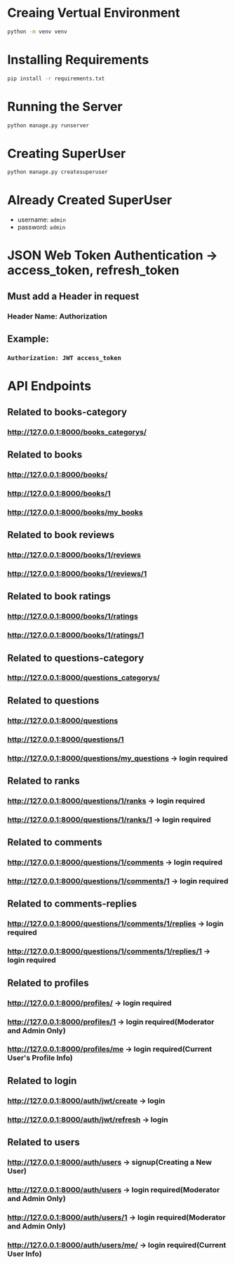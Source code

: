 # Creaing Vertual Environment
```bash
python -m venv venv
```
 
# Installing Requirements
```bash
pip install -r requirements.txt
```

# Running the Server
```bash
python manage.py runserver
```

# Creating SuperUser
```bash
python manage.py createsuperuser
```

# Already Created SuperUser
- username: `admin`
- password: `admin`

# JSON Web Token Authentication -> access_token, refresh_token
## Must add a Header in request
###  Header Name: Authorization
## Example:
### `Authorization: JWT access_token`

# API Endpoints

## Related to books-category
### http://127.0.0.1:8000/books_categorys/

## Related to books
### http://127.0.0.1:8000/books/
### http://127.0.0.1:8000/books/1
### http://127.0.0.1:8000/books/my_books
## Related to book reviews
### http://127.0.0.1:8000/books/1/reviews
### http://127.0.0.1:8000/books/1/reviews/1
## Related to book ratings
### http://127.0.0.1:8000/books/1/ratings
### http://127.0.0.1:8000/books/1/ratings/1

## Related to questions-category
### http://127.0.0.1:8000/questions_categorys/

## Related to questions
### http://127.0.0.1:8000/questions
### http://127.0.0.1:8000/questions/1
### http://127.0.0.1:8000/questions/my_questions -> login required
## Related to ranks
### http://127.0.0.1:8000/questions/1/ranks -> login required
### http://127.0.0.1:8000/questions/1/ranks/1 -> login required
## Related to comments
### http://127.0.0.1:8000/questions/1/comments -> login required
### http://127.0.0.1:8000/questions/1/comments/1 -> login required
## Related to comments-replies
### http://127.0.0.1:8000/questions/1/comments/1/replies -> login required
### http://127.0.0.1:8000/questions/1/comments/1/replies/1 -> login required

## Related to profiles
### http://127.0.0.1:8000/profiles/  -> login required
### http://127.0.0.1:8000/profiles/1  -> login required(Moderator and Admin Only)
### http://127.0.0.1:8000/profiles/me  -> login required(Current User's Profile Info)
## Related to login
### http://127.0.0.1:8000/auth/jwt/create -> login
### http://127.0.0.1:8000/auth/jwt/refresh -> login
## Related to users
### http://127.0.0.1:8000/auth/users -> signup(Creating a New User)
### http://127.0.0.1:8000/auth/users -> login required(Moderator and Admin Only)
### http://127.0.0.1:8000/auth/users/1 -> login required(Moderator and Admin Only)
### http://127.0.0.1:8000/auth/users/me/ -> login required(Current User Info)